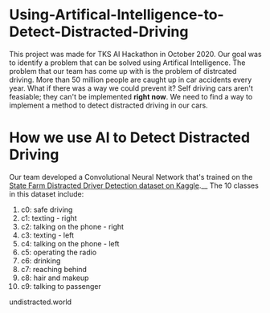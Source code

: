 # Using-Artifical-Intelligence-to-Detect-Distracted-Driving

This project was made for TKS AI Hackathon in October 2020. Our goal was to identify a problem that can be solved using Artifical Intelligence. The problem that our team has 
come up with is the problem of distrcated driving. More than 50 million people are caught up in car accidents every year. What if there was a way we could prevent it?
Self driving cars aren't feasiable; they can't be implemented **right now**. We need to find a way to implement a method to detect distracted driving in our cars.

# How we use AI to Detect Distracted Driving

Our team developed a Convolutional Neural Network that's trained on the [State Farm Distracted Driver Detection dataset on Kaggle](https://www.kaggle.com/c/state-farm-distracted-driver-detection/data).__
The 10 classes in this dataset include:

1. c0: safe driving
2. c1: texting - right
3. c2: talking on the phone - right
4. c3: texting - left
5. c4: talking on the phone - left
6. c5: operating the radio
7. c6: drinking
8. c7: reaching behind
9. c8: hair and makeup
10. c9: talking to passenger


undistracted.world
